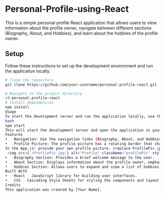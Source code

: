 # Personal-Profile-using-React

This is a simple personal profile React application that allows users to view information about the profile owner, navigate between different sections (Biography, About, and Hobbies), and learn about the hobbies of the profile owner.
## Setup
Follow these instructions to set up the development environment and run the application locally.
```bash
# Clone the repository
git clone https://github.com/your-username/personal-profile-react.git

# Navigate to the project directory
cd personal-profile-react
# Install dependencies
npm install
Usage
To start the development server and run the application locally, use the following command:
bash
npm start
This will start the development server and open the application in your default web browser at http://localhost:3000.
Features
•	Navigation: Use the navigation links (Biography, About, and Hobbies) to switch between different sections of the profile.
•	Profile Picture: The profile picture has a rotating border that changes colors periodically.
In the App.js: provide your own profile picture. (replace ProfilePic.jpg) with yours.
 <img src={'/ProfilePic.jpg'} alt="Profile" className="profilePic" style={{ borderColor }} />
•	Biography Section: Provides a brief welcome message to the user.
•	About Section: Displays information about the profile owner, emphasizing their self-motivation and love for learning.
•	Hobbies Section: Allows users to expand and view a list of hobbies of the profile owner.
Built With
•	React - JavaScript library for building user interfaces.
•	CSS - Cascading Style Sheets for styling the components and layout of the application.
Credits
This application was created by [Your Name].


